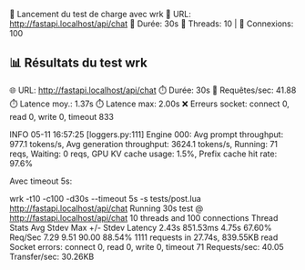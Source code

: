 🚀 Lancement du test de charge avec wrk
🔗 URL: http://fastapi.localhost/api/chat
📌 Durée: 30s
🧵 Threads: 10 | 🔄 Connexions: 100

📊 Résultats du test wrk
-----------------------------
🌐 URL:             http://fastapi.localhost/api/chat
⏱️ Durée:           30s
🔁 Requêtes/sec:    41.88
⏱️ Latence moy.:    1.37s
⏱️ Latence max:     2.00s
❌ Erreurs socket:    connect 0, read 0, write 0, timeout 833

INFO 05-11 16:57:25 [loggers.py:111] Engine 000: Avg prompt throughput: 977.1 tokens/s, Avg generation throughput: 3624.1 tokens/s, Running: 71 reqs, Waiting: 0 reqs, GPU KV cache usage: 1.5%, Prefix cache hit rate: 97.6%

Avec timeout 5s:

wrk -t10 -c100 -d30s --timeout 5s -s tests/post.lua http://fastapi.localhost/api/chat
Running 30s test @ http://fastapi.localhost/api/chat
  10 threads and 100 connections
  Thread Stats   Avg      Stdev     Max   +/- Stdev
    Latency     2.43s   851.53ms   4.75s    67.60%
    Req/Sec     7.29      9.51    90.00     88.54%
  1111 requests in 27.74s, 839.55KB read
  Socket errors: connect 0, read 0, write 0, timeout 71
Requests/sec:     40.05
Transfer/sec:     30.26KB